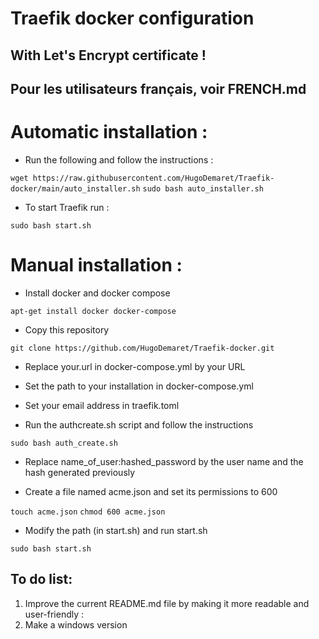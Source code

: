 # Traefik docker configuration
## With Let's Encrypt certificate !
## Pour les utilisateurs français, voir FRENCH.md


# Automatic installation :

- Run the following and follow the instructions :

```wget https://raw.githubusercontent.com/HugoDemaret/Traefik-docker/main/auto_installer.sh```
```sudo bash auto_installer.sh```

- To start Traefik run : 

```sudo bash start.sh```

# Manual installation :

- Install docker and docker compose

```apt-get install docker docker-compose```

- Copy this repository

```git clone https://github.com/HugoDemaret/Traefik-docker.git```

- Replace your.url in docker-compose.yml by your URL
- Set the path to your installation in docker-compose.yml
- Set your email address in traefik.toml

- Run the authcreate.sh script and follow the instructions

```sudo bash auth_create.sh```

- Replace name_of_user:hashed_password by the user name and the hash generated previously

- Create a file named acme.json and set its permissions to 600

```touch acme.json```
```chmod 600 acme.json```

- Modify the path (in start.sh) and run start.sh

```sudo bash start.sh```


## To do list:
1. Improve the current README.md file by making it more readable and user-friendly :
2. Make a windows version
